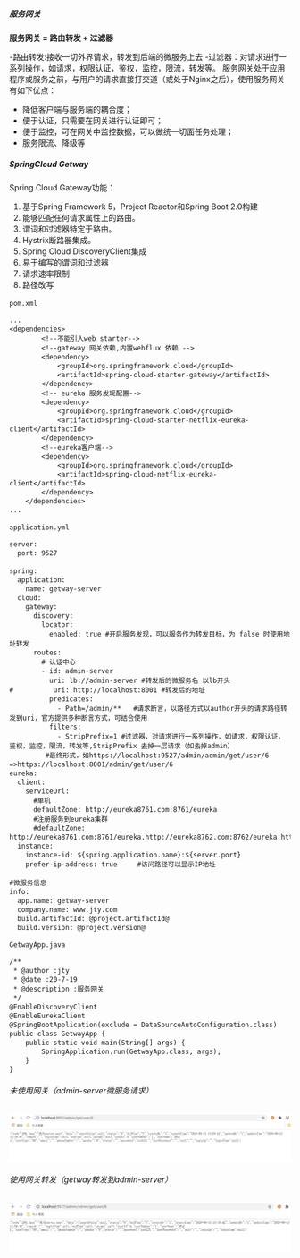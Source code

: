 ﻿##### 服务网关
<p><b>服务网关 = 路由转发 + 过滤器</b></p>

-路由转发:接收一切外界请求，转发到后端的微服务上去
-过滤器：对请求进行一系列操作，如请求，权限认证，鉴权，监控，限流，转发等。
服务网关处于应用程序或服务之前，与用户的请求直接打交道（或处于Nginx之后），使用服务网关有如下优点：
- 降低客户端与服务端的耦合度；
- 便于认证，只需要在网关进行认证即可；
- 便于监控，可在网关中监控数据，可以做统一切面任务处理；
- 服务限流、降级等

<h5>SpringCloud Getway</h5>

Spring Cloud Gateway功能：
1. 基于Spring Framework 5，Project Reactor和Spring Boot 2.0构建
2. 能够匹配任何请求属性上的路由。
3. 谓词和过滤器特定于路由。
4. Hystrix断路器集成。
5. Spring Cloud DiscoveryClient集成
6. 易于编写的谓词和过滤器
7. 请求速率限制
8. 路径改写

`pom.xml`
```
...
<dependencies>
        <!--不能引入web starter-->
        <!--gateway 网关依赖,内置webflux 依赖 -->
        <dependency>
            <groupId>org.springframework.cloud</groupId>
            <artifactId>spring-cloud-starter-gateway</artifactId>
        </dependency>
        <!-- eureka 服务发现配置-->
        <dependency>
            <groupId>org.springframework.cloud</groupId>
            <artifactId>spring-cloud-starter-netflix-eureka-client</artifactId>
        </dependency>
        <!--eureka客户端-->
        <dependency>
            <groupId>org.springframework.cloud</groupId>
            <artifactId>spring-cloud-netflix-eureka-client</artifactId>
        </dependency>
    </dependencies>
...
```

`application.yml`
```
server:
  port: 9527

spring:
  application:
    name: getway-server
  cloud:
    gateway:
      discovery:
        locator:
          enabled: true #开启服务发现，可以服务作为转发目标，为 false 时使用地址转发
      routes:
        # 认证中心
        - id: admin-server 
          uri: lb://admin-server #转发后的微服务名 以lb开头
#          uri: http://localhost:8001 #转发后的地址
          predicates:
            - Path=/admin/**   #请求断言，以路径方式以author开头的请求路径转发到uri，官方提供多种断言方式，可结合使用
          filters:
            - StripPrefix=1 #过滤器，对请求进行一系列操作，如请求，权限认证，鉴权，监控，限流，转发等,StripPrefix 去掉一层请求（如去掉admin）
         #最终形式，如https://localhost:9527/admin/admin/get/user/6 =>https://localhost:8001/admin/get/user/6
eureka:
  client:
    serviceUrl:
      #单机
      defaultZone: http://eureka8761.com:8761/eureka
      #注册服务到eureka集群
      #defaultZone: http://eureka8761.com:8761/eureka,http://eureka8762.com:8762/eureka,http://eureka8763.com:8763/eureka
  instance:
    instance-id: ${spring.application.name}:${server.port}
    prefer-ip-address: true     #访问路径可以显示IP地址

#微服务信息
info:
  app.name: getway-server
  company.name: www.jty.com
  build.artifactId: @project.artifactId@
  build.version: @project.version@
```

`GetwayApp.java`
```
/**
 * @author :jty
 * @date :20-7-19
 * @description :服务网关
 */
@EnableDiscoveryClient
@EnableEurekaClient
@SpringBootApplication(exclude = DataSourceAutoConfiguration.class)
public class GetwayApp {
    public static void main(String[] args) {
        SpringApplication.run(GetwayApp.class, args);
    }
}
```
<h6>未使用网关（admin-server微服务请求）</h6>

![](images/1911127-20200806013627689-686157722.png)
<h6>使用网关转发（getway转发到admin-server）</h6>

![](images/1911127-20200806014239338-1850333746.png)
